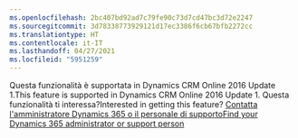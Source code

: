 ```yaml
---
ms.openlocfilehash: 2bc407bd92ad7c79fe90c73d7cd47bc3d72e2247
ms.sourcegitcommit: 3d78338773929121d17ec3386f6cb67bfb2272cc
ms.translationtype: HT
ms.contentlocale: it-IT
ms.lasthandoff: 04/27/2021
ms.locfileid: "5951259"
---
```

<span data-ttu-id="489f3-101">Questa funzionalità è supportata in Dynamics CRM Online 2016 Update 1.</span><span class="sxs-lookup"><span data-stu-id="489f3-101">This feature is supported in Dynamics CRM Online 2016 Update 1.</span></span> <span data-ttu-id="489f3-102">Questa funzionalità ti interessa?</span><span class="sxs-lookup"><span data-stu-id="489f3-102">Interested in getting this feature?</span></span> [<span data-ttu-id="489f3-103">Contatta l'amministratore Dynamics 365 o il personale di supporto</span><span class="sxs-lookup"><span data-stu-id="489f3-103">Find your Dynamics 365 administrator or support person</span></span>](/dynamics365/customerengagement/on-premises/basics/find-administrator-support)